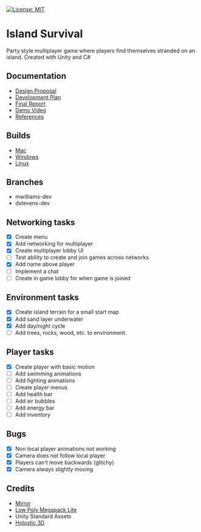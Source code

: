 [![License:
MIT](https://img.shields.io/badge/License-MIT-yellow.svg)](https://opensource.org/licenses/MIT)
# Island Survival
Party style multiplayer game where players find themselves stranded on an island. Created with Unity and C#

## Documentation
* [Design Proposal](https://docs.google.com/document/d/1FbOPVJZX48hTGNqMe2t2qABzeU3WrOENPi5IwCZKWS8/edit?usp=sharing)
* [Development Plan](https://docs.google.com/document/d/1cYW2h4LI9lb3jBuvk7qQCOwTIMJvxaB6uxrvRUetLIQ/edit?usp=sharing)
* [Final Report](https://docs.google.com/document/d/1qLuaMYSbONd8VocSIJNz_nw4nASRPII6tBdXTEZy5wU/edit?usp=sharing)
* [Demo Video](https://youtube.com)
* [References](https://docs.google.com/document/d/1fBh3ZiYylDtKzmZ6vewPdSX88F9IzSUO_zj3Cu2VF6I/edit?usp=sharing)

## Builds
* [Mac](https://www.dropbox.com)
* [Windows](https://www.dropbox.com)
* [Linux](https://www.dropbox.com)

## Branches
* mwilliams-dev
* dstevens-dev

## Networking tasks
- [x] Create menu
- [x] Add networking for multiplayer
- [x] Create multiplayer lobby UI
- [ ] Test ability to create and join games across networks
- [x] Add name above player
- [ ] Implement a chat
- [ ] Create in game lobby for when game is joined

## Environment tasks
- [x] Create island terrain for a small start map
- [x] Add sand layer underwater
- [x] Add day/night cycle
- [ ] Add trees, rocks, wood, etc. to environment.

## Player tasks
- [x] Create player with basic motion
- [ ] Add swimming animations
- [ ] Add fighting animations
- [ ] Create player menus
- [ ] Add health bar
- [ ] Add air bubbles
- [ ] Add energy bar
- [ ] Add inventory

## Bugs
- [x] Non local player animations not working
- [x] Camera does not follow local player
- [x] Players can't move backwards (glitchy)
- [x] Camera always slightly moving

## Credits
* [Mirror](https://assetstore.unity.com/packages/tools/network/mirror-129321)
* [Low Poly Megapack Lite](https://assetstore.unity.com/packages/3d/environments/low-poly-megapack-lite-136629)
* Unity Standard Assets
* [Holostic 3D](https://www.youtube.com/channel/UCp_SOgsRYdLfIEWLjM62ZJg)
